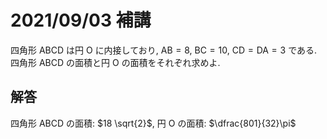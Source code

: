 # 2021/09/03 補講

四角形 $\mathrm{ABCD}$ は円 $\mathrm{O}$ に内接しており, $\mathrm{AB}=8$, $\mathrm{BC}=10$, $\mathrm{CD}=\mathrm{DA}=3$ である. 四角形 $\mathrm{ABCD}$ の面積と円 $\mathrm{O}$ の面積をそれぞれ求めよ.

<div style="page-break-before:always"></div>

## 解答

四角形 $\mathrm{ABCD}$ の面積: $18 \sqrt{2}$, 円 $\mathrm{O}$ の面積: $\dfrac{801}{32}\pi$